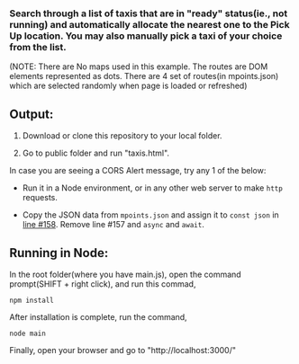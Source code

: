 ### Search through a list of taxis that are in "ready" status(ie., not running) and automatically allocate the nearest one to the Pick Up location. You may also manually pick a taxi of your choice from the list.
(NOTE: There are No maps used in this example. The routes are DOM elements represented as dots. There are 4 set of routes(in mpoints.json) which are selected randomly when page is loaded or refreshed)



## Output:

1) Download or clone this repository to your local folder.

2) Go to public folder and run "taxis.html".

In case you are seeing a CORS Alert message, try any 1 of the below:

- Run it in a Node environment, or in any other web server to make `http` requests.

- Copy the JSON data from `mpoints.json` and assign it to `const json` in [line #158](https://github.com/dpak11/taxi/blob/5ddd6eaf1c341b21bba029368576a46d9bc47226/public/taxis.js#L158). Remove line #157 and `async` and `await`.


## Running in Node:

In the root folder(where you have main.js), open the command prompt(SHIFT + right click), and run this commad,

```
npm install
```

After installation is complete, run the command,

```
node main
```

Finally, open your browser and go to "http://localhost:3000/"


